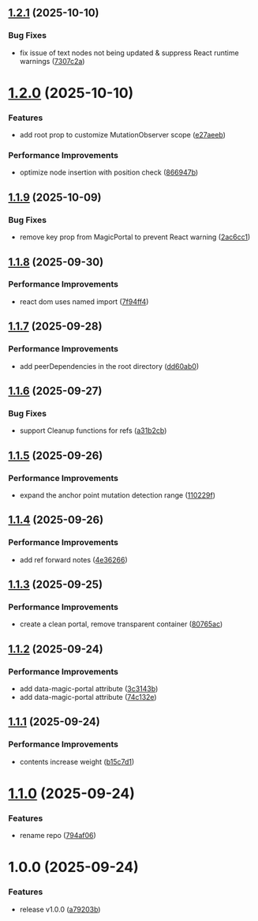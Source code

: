 ## [1.2.1](https://github.com/molvqingtai/react-magic-portal/compare/v1.2.0...v1.2.1) (2025-10-10)


### Bug Fixes

* fix issue of text nodes not being updated & suppress React runtime warnings ([7307c2a](https://github.com/molvqingtai/react-magic-portal/commit/7307c2ad08be8a27a3e55522b0b9f14e501c61d2))

# [1.2.0](https://github.com/molvqingtai/react-magic-portal/compare/v1.1.9...v1.2.0) (2025-10-10)


### Features

* add root prop to customize MutationObserver scope ([e27aeeb](https://github.com/molvqingtai/react-magic-portal/commit/e27aeeb70ae2b93f9f6ac80d25deb436ca125065))


### Performance Improvements

* optimize node insertion with position check ([866947b](https://github.com/molvqingtai/react-magic-portal/commit/866947bba294d2887c30a9ce4670ecf6b5429b05))

## [1.1.9](https://github.com/molvqingtai/react-magic-portal/compare/v1.1.8...v1.1.9) (2025-10-09)


### Bug Fixes

* remove key prop from MagicPortal to prevent React warning ([2ac6cc1](https://github.com/molvqingtai/react-magic-portal/commit/2ac6cc1d91e33b3bb5e257ed0d36d5c546b2ccd9))

## [1.1.8](https://github.com/molvqingtai/react-magic-portal/compare/v1.1.7...v1.1.8) (2025-09-30)


### Performance Improvements

* react dom uses named import ([7f94ff4](https://github.com/molvqingtai/react-magic-portal/commit/7f94ff45daac11ee995df362b472b64f72453fe2))

## [1.1.7](https://github.com/molvqingtai/react-magic-portal/compare/v1.1.6...v1.1.7) (2025-09-28)


### Performance Improvements

* add peerDependencies in the root directory ([dd60ab0](https://github.com/molvqingtai/react-magic-portal/commit/dd60ab0f22ed32bfc024fb956d89b00d68ef4d81))

## [1.1.6](https://github.com/molvqingtai/react-magic-portal/compare/v1.1.5...v1.1.6) (2025-09-27)


### Bug Fixes

* support Cleanup functions for refs ([a31b2cb](https://github.com/molvqingtai/react-magic-portal/commit/a31b2cb6323b1fc2d38836ec22ef99c9456901e2))

## [1.1.5](https://github.com/molvqingtai/react-magic-portal/compare/v1.1.4...v1.1.5) (2025-09-26)


### Performance Improvements

* expand the anchor point mutation detection range ([110229f](https://github.com/molvqingtai/react-magic-portal/commit/110229f438cff2674625ab49438b9cb41eab76ee))

## [1.1.4](https://github.com/molvqingtai/react-magic-portal/compare/v1.1.3...v1.1.4) (2025-09-26)


### Performance Improvements

* add ref forward notes ([4e36266](https://github.com/molvqingtai/react-magic-portal/commit/4e36266df2724c2c463e8877fd9d424c796aa6da))

## [1.1.3](https://github.com/molvqingtai/react-magic-portal/compare/v1.1.2...v1.1.3) (2025-09-25)


### Performance Improvements

* create a clean portal, remove transparent container ([80765ac](https://github.com/molvqingtai/react-magic-portal/commit/80765acd2084430ae0f4559f4e99b07fc6a02451))

## [1.1.2](https://github.com/molvqingtai/react-magic-portal/compare/v1.1.1...v1.1.2) (2025-09-24)


### Performance Improvements

* add data-magic-portal attribute ([3c3143b](https://github.com/molvqingtai/react-magic-portal/commit/3c3143be2b5d539fdbbba6bb73a006bfd133e679))
* add data-magic-portal attribute ([74c132e](https://github.com/molvqingtai/react-magic-portal/commit/74c132ecfc37b56102623e75ad2351b167cad7a0))

## [1.1.1](https://github.com/molvqingtai/react-magic-portal/compare/v1.1.0...v1.1.1) (2025-09-24)


### Performance Improvements

* contents increase weight ([b15c7d1](https://github.com/molvqingtai/react-magic-portal/commit/b15c7d12dd9cca0b2dba3e1e693c177d221e4b1f))

# [1.1.0](https://github.com/molvqingtai/react-magic-portal/compare/v1.0.0...v1.1.0) (2025-09-24)


### Features

* rename repo ([794af06](https://github.com/molvqingtai/react-magic-portal/commit/794af06f683a6c330132fbb2951b3abf39f167df))

# 1.0.0 (2025-09-24)


### Features

* release v1.0.0 ([a79203b](https://github.com/molvqingtai/react-dynamic-portal/commit/a79203b02295e0cb40404ce7a208667410b42054))
